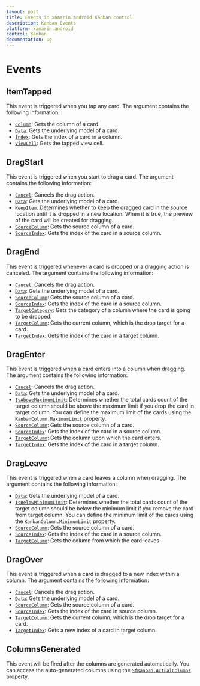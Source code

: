 ```yaml
---
layout: post
title: Events in xamarin.android Kanban control
description: Kanban Events
platform: xamarin.android
control: Kanban
documentation: ug
---
```


# Events

## ItemTapped

This event is triggered when you tap any card. The argument contains the following information:

* [`Column`](https://help.syncfusion.com/cr/cref_files/xamarin-android/Syncfusion.SfKanban.Android~Syncfusion.SfKanban.Android.KanbanTappedEventArgs~Column.html): Gets the column of a card.
* [`Data`](https://help.syncfusion.com/cr/cref_files/xamarin-android/Syncfusion.SfKanban.Android~Syncfusion.SfKanban.Android.KanbanTappedEventArgs~Data.html): Gets the underlying model of a card.
* [`Index`](https://help.syncfusion.com/cr/cref_files/xamarin-android/Syncfusion.SfKanban.Android~Syncfusion.SfKanban.Android.KanbanTappedEventArgs~Index.html): Gets the index of a card in a column.
* [`ViewCell`](https://help.syncfusion.com/cr/cref_files/xamarin-android/Syncfusion.SfKanban.Android~Syncfusion.SfKanban.Android.KanbanTappedEventArgs~ViewCell.html): Gets the tapped view cell.

## DragStart

This event is triggered when you start to drag a card. The argument contains the following information:

* [`Cancel`](http://help.syncfusion.com/cr/cref_files/xamarin-android/Syncfusion.SfKanban.Android~Syncfusion.SfKanban.Android.KanbanDragStartEventArgs~Cancel.html): Cancels the drag action.
* [`Data`](http://help.syncfusion.com/cr/cref_files/xamarin-android/Syncfusion.SfKanban.Android~Syncfusion.SfKanban.Android.KanbanDragEventArgs~Data.html): Gets the underlying model of a card.
* [`KeepItem`](http://help.syncfusion.com/cr/cref_files/xamarin-android/Syncfusion.SfKanban.Android~Syncfusion.SfKanban.Android.KanbanDragStartEventArgs~KeepItem.html): Determines whether to keep the dragged card in the source location until it is dropped in a new location. When it is true, the preview of the card will be created for dragging.
* [`SourceColumn`](http://help.syncfusion.com/cr/cref_files/xamarin-android/Syncfusion.SfKanban.Android~Syncfusion.SfKanban.Android.KanbanDragEventArgs~SourceColumn.html): Gets the source column of a card.
* [`SourceIndex`](http://help.syncfusion.com/cr/cref_files/xamarin-android/Syncfusion.SfKanban.Android~Syncfusion.SfKanban.Android.KanbanDragEventArgs~SourceIndex.html): Gets the index of the card in a source column.

## DragEnd  

This event is triggered whenever a card is dropped or a dragging action is canceled. The argument contains the following information:

* [`Cancel`](http://help.syncfusion.com/cr/cref_files/xamarin-android/Syncfusion.SfKanban.Android~Syncfusion.SfKanban.Android.KanbanDragEndEventArgs~Cancel.html): Cancels the drag action.
* [`Data`](http://help.syncfusion.com/cr/cref_files/xamarin-android/Syncfusion.SfKanban.Android~Syncfusion.SfKanban.Android.KanbanDragEventArgs~Data.html): Gets the underlying model of a card.
* [`SourceColumn`](http://help.syncfusion.com/cr/cref_files/xamarin-android/Syncfusion.SfKanban.Android~Syncfusion.SfKanban.Android.KanbanDragEventArgs~SourceColumn.html): Gets the source column of a card.
* [`SourceIndex`](http://help.syncfusion.com/cr/cref_files/xamarin-android/Syncfusion.SfKanban.Android~Syncfusion.SfKanban.Android.KanbanDragEventArgs~SourceIndex.html): Gets the index of the card in a source column.
* [`TargetCategory`](http://help.syncfusion.com/cr/cref_files/xamarin-android/Syncfusion.SfKanban.Android~Syncfusion.SfKanban.Android.KanbanDragEndEventArgs~TargetCategory.html): Gets the category of a column where the card is going to be dropped.
* [`TargetColumn`](http://help.syncfusion.com/cr/cref_files/xamarin-android/Syncfusion.SfKanban.Android~Syncfusion.SfKanban.Android.KanbanDragEndEventArgs~TargetColumn.html): Gets the current column, which is the drop target for a card.
* [`TargetIndex`](http://help.syncfusion.com/cr/cref_files/xamarin-android/Syncfusion.SfKanban.Android~Syncfusion.SfKanban.Android.KanbanDragEndEventArgs~TargetIndex.html): Gets the index of the card in a target column.

## DragEnter 

This event is triggered when a card enters into a column when dragging. The argument contains the following information:

* [`Cancel`](http://help.syncfusion.com/cr/cref_files/xamarin-android/Syncfusion.SfKanban.Android~Syncfusion.SfKanban.Android.KanbanDragEnterEventArgs~Cancel.html): Cancels the drag action.
* [`Data`](http://help.syncfusion.com/cr/cref_files/xamarin-android/Syncfusion.SfKanban.Android~Syncfusion.SfKanban.Android.KanbanDragEventArgs~Data.html): Gets the underlying model of a card.
* [`IsAboveMaximumLimit`](http://help.syncfusion.com/cr/cref_files/xamarin-android/Syncfusion.SfKanban.Android~Syncfusion.SfKanban.Android.KanbanDragEnterEventArgs~IsAboveMaximumLimit.html): Determines whether the total cards count of the target column should be above the maximum limit if you drop the card in target column. You can define the maximum limit of the cards using the `KanbanColumn.MaximumLimit` property.
* [`SourceColumn`](http://help.syncfusion.com/cr/cref_files/xamarin-android/Syncfusion.SfKanban.Android~Syncfusion.SfKanban.Android.KanbanDragEventArgs~SourceColumn.html): Gets the source column of a card.
* [`SourceIndex`](http://help.syncfusion.com/cr/cref_files/xamarin-android/Syncfusion.SfKanban.Android~Syncfusion.SfKanban.Android.KanbanDragEventArgs~SourceIndex.html): Gets the index of the card in a source column.
* [`TargetColumn`](http://help.syncfusion.com/cr/cref_files/xamarin-android/Syncfusion.SfKanban.Android~Syncfusion.SfKanban.Android.KanbanDragEnterEventArgs~TargetColumn.html): Gets the column upon which the card enters.
* [`TargetIndex`](http://help.syncfusion.com/cr/cref_files/xamarin-android/Syncfusion.SfKanban.Android~Syncfusion.SfKanban.Android.KanbanDragEnterEventArgs~TargetIndex.html): Gets the index of the card in a target column.

## DragLeave 

This event is triggered when a card leaves a column when dragging. The argument contains the following information:

* [`Data`](http://help.syncfusion.com/cr/cref_files/xamarin-android/Syncfusion.SfKanban.Android~Syncfusion.SfKanban.Android.KanbanDragEventArgs~Data.html): Gets the underlying model of a card.
* [`IsBelowMinimumLimit`](http://help.syncfusion.com/cr/cref_files/xamarin-android/Syncfusion.SfKanban.Android~Syncfusion.SfKanban.Android.KanbanDragLeaveEventArgs~IsBelowMinimumLimit.html): Determines whether the total cards count of the target column should be below the minimum limit if you remove the card from target column. You can define the minimum limit of the cards using the `KanbanColumn.MinimumLimit` property.
* [`SourceColumn`](http://help.syncfusion.com/cr/cref_files/xamarin-android/Syncfusion.SfKanban.Android~Syncfusion.SfKanban.Android.KanbanDragEventArgs~SourceColumn.html): Gets the source column of a card.
* [`SourceIndex`](http://help.syncfusion.com/cr/cref_files/xamarin-android/Syncfusion.SfKanban.Android~Syncfusion.SfKanban.Android.KanbanDragEventArgs~SourceIndex.html): Gets the index of the card in a source column.
* [`TargetColumn`](http://help.syncfusion.com/cr/cref_files/xamarin-android/Syncfusion.SfKanban.Android~Syncfusion.SfKanban.Android.KanbanDragLeaveEventArgs~TargetColumn.html): Gets the column from which the card leaves.

## DragOver

This event is triggered when a card is dragged to a new index within a column. The argument contains the following information:

* [`Cancel`](http://help.syncfusion.com/cr/cref_files/xamarin-android/Syncfusion.SfKanban.Android~Syncfusion.SfKanban.Android.KanbanDragOverEventArgs~Cancel.html): Cancels the drag action.
* [`Data`](http://help.syncfusion.com/cr/cref_files/xamarin-android/Syncfusion.SfKanban.Android~Syncfusion.SfKanban.Android.KanbanDragEventArgs~Data.html): Gets the underlying model of a card.
* [`SourceColumn`](http://help.syncfusion.com/cr/cref_files/xamarin-android/Syncfusion.SfKanban.Android~Syncfusion.SfKanban.Android.KanbanDragEventArgs~SourceColumn.html): Gets the source column of a card.
* [`SourceIndex`](http://help.syncfusion.com/cr/cref_files/xamarin-android/Syncfusion.SfKanban.Android~Syncfusion.SfKanban.Android.KanbanDragEventArgs~SourceIndex.html): Gets the index of the card in source column.
* [`TargetColumn`](http://help.syncfusion.com/cr/cref_files/xamarin-android/Syncfusion.SfKanban.Android~Syncfusion.SfKanban.Android.KanbanDragOverEventArgs~TargetColumn.html): Gets the current column, which is the drop target for a card.
* [`TargetIndex`](http://help.syncfusion.com/cr/cref_files/xamarin-android/Syncfusion.SfKanban.Android~Syncfusion.SfKanban.Android.KanbanDragOverEventArgs~TargetIndex.html): Gets a new index of a card in target column.

## ColumnsGenerated 

This event will be fired after the columns are generated automatically. You can access the auto-generated columns using the [`SfKanban.ActualColumns`](http://help.syncfusion.com/cr/cref_files/xamarin-android/Syncfusion.SfKanban.Android~Syncfusion.SfKanban.Android.SfKanban~ActualColumns.html) property.

